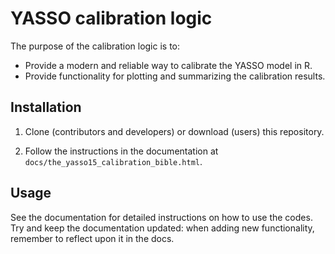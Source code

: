 # YASSO calibration logic

The purpose of the calibration logic is to:

* Provide a modern and reliable way to calibrate the YASSO model in R.
* Provide functionality for plotting and summarizing the calibration results.

## Installation

1. Clone (contributors and developers) or download (users) this repository.

2. Follow the instructions in the documentation at ```docs/the_yasso15_calibration_bible.html```.

## Usage

See the documentation for detailed instructions on how to use the codes. Try and keep the documentation updated: when adding new functionality, remember to reflect upon it in the docs.
